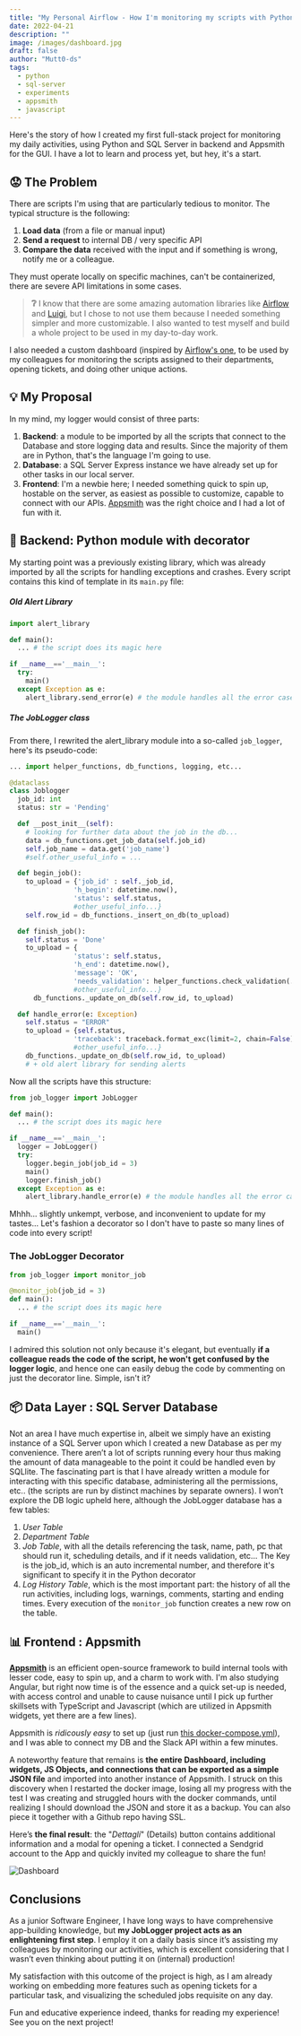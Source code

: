 ```yaml
---
title: "My Personal Airflow - How I'm monitoring my scripts with Python, Appsmith and SQL Server"
date: 2022-04-21
description: ""
image: /images/dashboard.jpg
draft: false
author: "Mutt0-ds"
tags:
  - python
  - sql-server
  - experiments
  - appsmith
  - javascript
---
```


Here's the story of how I created my first full-stack project for monitoring my daily activities, using Python and SQL Server in backend and Appsmith for the GUI. I have a lot to learn and process yet, but hey, it's a start.

## 😟 The Problem

There are scripts I'm using that are particularly tedious to monitor. The typical structure is the following:

1. **Load data** (from a file or manual input)
2. **Send a request** to internal DB / very specific API
3. **Compare the data** received with the input and if something is wrong, notify me or a colleague.

They must operate locally on specific machines, can't be containerized, there are severe API limitations in some cases.

> **❔** I know that there are some amazing automation libraries like [Airflow](https://airflow.apache.org/) and [Luigi](https://github.com/spotify/luigi), but I chose to not use them because I needed something simpler and more customizable. I also wanted to test myself and build a whole project to be used in my day-to-day work.

I also needed a custom dashboard (inspired by [Airflow's one](https://airflow.apache.org/docs/apache-airflow/stable/ui.html), to be used by my colleagues for monitoring the scripts assigned to their departments, opening tickets, and doing other unique actions.

## 💡 My Proposal

In my mind, my logger would consist of three parts:

1. **Backend**: a module to be imported by all the scripts that connect to the Database and store logging data and results. Since the majority of them are in Python, that's the language I'm going to use.
2. **Database**: a SQL Server Express instance we have already set up for other tasks in our local server.
3. **Frontend**: I'm a newbie here; I needed something quick to spin up, hostable on the server, as easiest as possible to customize, capable to connect with our APIs. [Appsmith](https://www.appsmith.com/) was the right choice and I had a lot of fun with it.

## 🐌 Backend: Python module with decorator

My starting point was a previously existing library, which was already imported by all the scripts for handling exceptions and crashes. Every script contains this kind of template in its `main.py` file:

##### Old Alert Library

```python
import alert_library

def main():
  ... # the script does its magic here

if __name__=='__main__':
  try:
    main()
  except Exception as e:
    alert_library.send_error(e) # the module handles all the error cases and sends a report
```

##### The JobLogger class

From there, I rewrited the alert_library module into a so-called `job_logger`, here's its pseudo-code:

```python
... import helper_functions, db_functions, logging, etc...

@dataclass
class Joblogger
  job_id: int
  status: str = 'Pending'

  def __post_init__(self):
    # looking for further data about the job in the db...
    data = db_functions.get_job_data(self.job_id)
    self.job_name = data.get('job_name')
    #self.other_useful_info = ...

  def begin_job():
    to_upload = {'job_id' : self._job_id,
                'h_begin': datetime.now(),
                'status': self.status,
                #other_useful_info...}
    self.row_id = db_functions._insert_on_db(to_upload)

  def finish_job():
    self.status = 'Done'
    to_upload = {
                'status': self.status,
                'h_end': datetime.now(),
                'message': 'OK',
                'needs_validation': helper_functions.check_validation(...)
                #other_useful_info...}
      db_functions._update_on_db(self.row_id, to_upload)

  def handle_error(e: Exception)
    self.status = "ERROR"
    to_upload = {self.status,
                'traceback': traceback.format_exc(limit=2, chain=False)
                #other_useful_info...}
    db_functions._update_on_db(self.row_id, to_upload)
    # + old alert library for sending alerts
```

Now all the scripts have this structure:

```python
from job_logger import JobLogger

def main():
  ... # the script does its magic here

if __name__=='__main__':
  logger = JobLogger()
  try:
    logger.begin_job(job_id = 3)
    main()
    logger.finish_job()
  except Exception as e:
    alert_library.handle_error(e) # the module handles all the error cases and sends a report

```

Mhhh... slightly unkempt, verbose, and inconvenient to update for my tastes... Let's fashion a decorator so I don't have to paste so many lines of code into every script!

### The JobLogger Decorator

```python
from job_logger import monitor_job

@monitor_job(job_id = 3)
def main():
  ... # the script does its magic here

if __name__=='__main__':
  main()

```

I admired this solution not only because it's elegant, but eventually **if a colleague reads the code of the script, he won't get confused by the logger logic**, and hence one can easily debug the code by commenting on just the decorator line. Simple, isn't it?

## 📦 Data Layer : SQL Server Database

Not an area I have much expertise in, albeit we simply have an existing instance of a SQL Server upon which I created a new Database as per my convenience. There aren’t a lot of scripts running every hour thus making the amount of data manageable to the point it could be handled even by SQLlite. The fascinating part is that I have already written a module for interacting with this specific database, administering all the permissions, etc.. (the scripts are run by distinct machines by separate owners). I won’t explore the DB logic upheld here, although the JobLogger database has a few tables:

1. _User Table_
2. _Department Table_
3. _Job Table_, with all the details referencing the task, name, path, pc that should run it, scheduling details, and if it needs validation, etc... The Key is the job_id, which is an auto incremental number, and therefore it's significant to specify it in the Python decorator
4. _Log History Table_, which is the most important part: the history of all the run activities, including logs, warnings, comments, starting and ending times. Every execution of the `monitor_job` function creates a new row on the table.

## 📊 Frontend : Appsmith

[**Appsmith**](https://www.appsmith.com/) is an efficient open-source framework to build internal tools with lesser code, easy to spin up, and a charm to work with. I'm also studying Angular, but right now time is of the essence and a quick set-up is needed, with access control and unable to cause nuisance until I pick up further skillsets with TypeScript and Javascript (which are utilized in Appsmith widgets, yet there are a few lines).

Appsmith is _ridicously easy_ to set up (just run [this docker-compose.yml](https://docs.appsmith.com/setup/docker#docker-compose-configuration)), and I was able to connect my DB and the Slack API within a few minutes.

A noteworthy feature that remains is **the entire Dashboard, including widgets, JS Objects, and connections that can be exported as a simple JSON file** and imported into another instance of Appsmith. I struck on this discovery when I restarted the docker image, losing all my progress with the test I was creating and struggled hours with the docker commands, until realizing I should download the JSON and store it as a backup. You can also piece it together with a Github repo having SSL.

Here’s **the final result**: the "_Dettagli_" (Details) button contains additional information and a modal for opening a ticket. I connected a Sendgrid account to the App and quickly invited my colleague to share the fun!

![Dashboard](https://raw.githubusercontent.com/mutt0-ds/mutt0-ds.github.io/master/images/dashboard.jpg)

## Conclusions

As a junior Software Engineer, I have long ways to have comprehensive app-building knowledge, but **my JobLogger project acts as an enlightening first step**. I employ it on a daily basis since it’s assisting my colleagues by monitoring our activities, which is excellent considering that I wasn’t even thinking about putting it on (internal) production!

My satisfaction with this outcome of the project is high, as I am already working on embedding more features such as opening tickets for a particular task, and visualizing the scheduled jobs requisite on any day.

Fun and educative experience indeed, thanks for reading my experience! See you on the next project!
